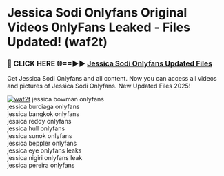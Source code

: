 # Jessica Sodi Onlyfans Original Videos 0nlyFans Leaked - Files Updated! (waf2t)

<h3>🔴 CLICK HERE 🌐==►► <a href="https://tinyurl.com/x26r9saj" rel="nofollow">Jessica Sodi Onlyfans Updated Files</a></h3>

Get Jessica Sodi Onlyfans and all content. Now you can access all videos and pictures of Jessica Sodi Onlyfans. New Updated Files 2025!

[![waf2t](https://i.imgur.com/LkgZPqh.gif)](https://tinyurl.com/x26r9saj)
jessica bowman onlyfans<br>
jessica burciaga onlyfans<br>
jessica bangkok onlyfans<br>
jessica reddy onlyfans<br>
jessica hull onlyfans<br>
jessica sunok onlyfans<br>
jessica beppler onlyfans<br>
jessica eye onlyfans leaks<br>
jessica nigiri onlyfans leak<br>
jessica pereira onlyfans